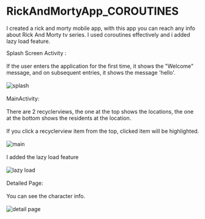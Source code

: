 # RickAndMortyApp_COROUTINES
I created a rick and morty mobile app, with this app you can reach any info about Rick And Morty tv series. I used coroutines effectively and i added lazy load feature.


Splash Screen Activity : <br><br>
If the user enters the application for the first time, it shows the "Welcome" message, and on subsequent entries, it shows the message 'hello'. <br><br>
![splash](https://user-images.githubusercontent.com/70278989/231723295-f4681931-685c-4e67-846d-1a1233c52d84.jpg) <br><br>
MainActivity: <br><br>
There are 2 recyclerviews, the one at the top shows the locations, the one at the bottom shows the residents at the location. <br><br>
If you click a recyclerview item from the top, clicked item will be highlighted. <br><br>
![main](https://user-images.githubusercontent.com/70278989/231724060-73fc0ccd-28d1-42bf-9d5c-3a6dd6e0e3e3.jpg) <br><br>
I added the lazy load feature <br><br>
![lazy load](https://user-images.githubusercontent.com/70278989/231724351-864f3a4b-c3c8-4294-98b3-0a879d4375e4.jpg) <br><br>
Detailed Page: <br><br>
You can see the character info. <br><br>
![detail page](https://user-images.githubusercontent.com/70278989/231724427-5f29830f-f738-4446-b771-da16fbc6692a.jpg)
